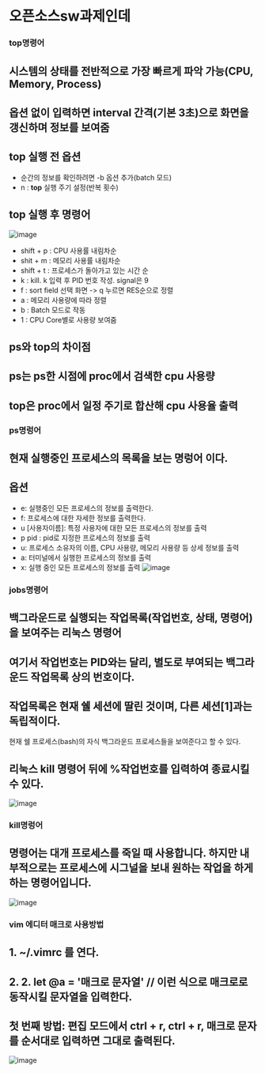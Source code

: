 # 오픈소스sw과제인데
### top명령어

## 시스템의 상태를 전반적으로 가장 빠르게 파악 가능(CPU, Memory, Process)
## 옵션 없이 입력하면 interval 간격(기본 3초)으로 화면을 갱신하며 정보를 보여줌
## **top** 실행 전 옵션
  - 순간의 정보를 확인하려면 -b 옵션 추가(batch 모드)
- n : **top** 실행 주기 설정(반복 횟수)
## **top** 실행 후 명령어
![image](https://user-images.githubusercontent.com/106898568/172036471-d6e77163-4ac4-4b78-9b42-61470861a333.png)

- shift + p : CPU 사용률 내림차순
- shit + m : 메모리 사용률 내림차순
- shift + t : 프로세스가 돌아가고 있는 시간 순
- k : kill. k 입력 후 PID 번호 작성. signal은 9
- f : sort field 선택 화면 -> q 누르면 RES순으로 정렬
- a : 메모리 사용량에 따라 정렬
- b : Batch 모드로 작동
- 1 : CPU Core별로 사용량 보여줌
## **ps**와 **top**의 차이점
## **ps**는 **ps**한 시점에 proc에서 검색한 cpu 사용량
## **top**은 proc에서 일정 주기로 합산해 cpu 사용율 출력

### ps명렁어
## 현재 실행중인 프로세스의 목록을 보는 명렁어 이다.
## 옵션
- e: 실행중인 모든 프로세스의 정보를 출력한다.
- f: 프로세스에 대한 자세한 정보를 출력한다.
- u [사용자이름]: 특정 사용자에 대한 모든 프로세스의 정보를 출력  
- p pid : pid로 지정한 프로세스의 정보를 출력
- u: 프로세스 소유자의 이름, CPU 사용량, 메모리 사용량 등 상세 정보를 출력
- a: 터미널에서 실행한 프로세스의 정보를 출력
- x: 실행 중인 모든 프로세스의 정보를 출력
![image](https://user-images.githubusercontent.com/106898568/172036386-fb2d85e1-4fb1-4eee-84cf-a1c1dc029b29.png)

### jobs명령어
## 백그라운드로 실행되는 작업목록(작업번호, 상태, 명령어)을 보여주는 리눅스 명령어
## 여기서 작업번호는 PID와는 달리, 별도로 부여되는 백그라운드 작업목록 상의 번호이다.
## 작업목록은 현재 쉘 세션에 딸린 것이며, 다른 세션[1]과는 독립적이다.
현재 쉘 프로세스(bash)의 자식 백그라운드 프로세스들을 보여준다고 할 수 있다.
## 리눅스 kill 명령어 뒤에 %작업번호를 입력하여 종료시킬 수 있다.
![image](https://user-images.githubusercontent.com/106898568/172036422-a9405545-1844-4554-a076-ba84cb813135.png)

### kill명렁어
## 명령어는 대개 프로세스를 죽일 때 사용합니다. 하지만 내부적으로는 프로세스에 시그널을 보내 원하는 작업을 하게 하는 명령어입니다. 
![image](https://user-images.githubusercontent.com/106898568/172036571-6da1f074-7aad-4bd4-8f45-e8fc4a782c52.png)

### vim 에디터 매크로 사용방법
## 1. ~/.vimrc 를 연다. 
## 2. 2. let @a = '매크로 문자열' // 이런 식으로 매크로로 동작시킬 문자열을 입력한다.
## 첫 번째 방법: 편집 모드에서 ctrl + r, ctrl + r, 매크로 문자 를 순서대로 입력하면 그대로 출력된다.
![image](https://user-images.githubusercontent.com/106898568/172036598-7f38fcbe-4831-4765-8e41-e48be4399a68.png)

